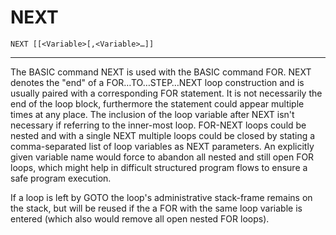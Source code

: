 # NEXT
```
NEXT [[<Variable>[,<Variable>…]]
```
---

The BASIC command NEXT is used with the BASIC command FOR. NEXT denotes the "end" of a FOR…TO…STEP…NEXT loop construction and is usually paired with a corresponding FOR statement. It is not necessarily the end of the loop block, furthermore the statement could appear multiple times at any place. The inclusion of the loop variable after NEXT isn't necessary if referring to the inner-most loop. FOR-NEXT loops could be nested and with a single NEXT multiple loops could be closed by stating a comma-separated list of loop variables as NEXT parameters. An explicitly given variable name would force to abandon all nested and still open FOR loops, which might help in difficult structured program flows to ensure a safe program execution.

If a loop is left by GOTO the loop's administrative stack-frame remains on the stack, but will be reused if the a FOR with the same loop variable is entered (which also would remove all open nested FOR loops). 
